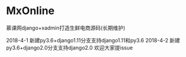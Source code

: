# MxOnline
慕课网django+xadmin打造生鲜电商源码(长期维护)

2018-4-1 新建py3.6+django1.11分支支持django1.11和py3.6
2018-4-2 新建py3.6+django2.0分支支持django2.0 欢迎大家提issue
